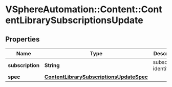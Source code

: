 # VSphereAutomation::Content::ContentLibrarySubscriptionsUpdate

## Properties
Name | Type | Description | Notes
------------ | ------------- | ------------- | -------------
**subscription** | **String** | subscription identifier. | 
**spec** | [**ContentLibrarySubscriptionsUpdateSpec**](ContentLibrarySubscriptionsUpdateSpec.md) |  | 



